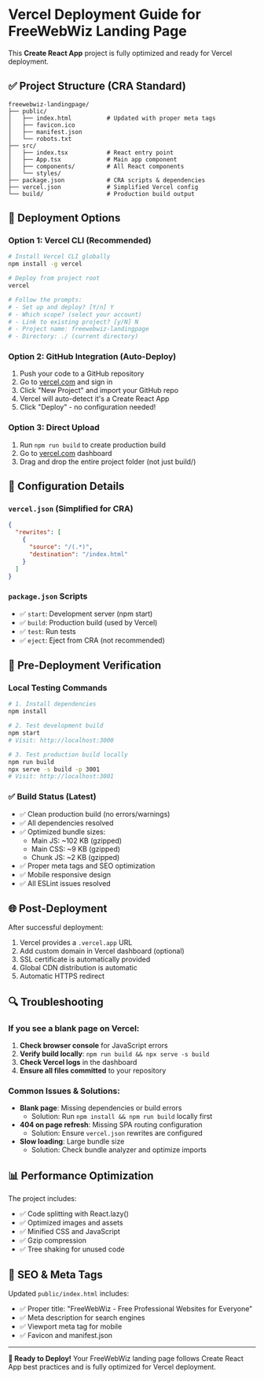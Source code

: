 # Vercel Deployment Guide for FreeWebWiz Landing Page

This **Create React App** project is fully optimized and ready for Vercel deployment.

## ✅ Project Structure (CRA Standard)

```
freewebwiz-landingpage/
├── public/
│   ├── index.html          # Updated with proper meta tags
│   ├── favicon.ico
│   ├── manifest.json
│   └── robots.txt
├── src/
│   ├── index.tsx           # React entry point
│   ├── App.tsx             # Main app component
│   ├── components/         # All React components
│   └── styles/
├── package.json            # CRA scripts & dependencies
├── vercel.json             # Simplified Vercel config
└── build/                  # Production build output
```

## 🚀 Deployment Options

### Option 1: Vercel CLI (Recommended)
```bash
# Install Vercel CLI globally
npm install -g vercel

# Deploy from project root
vercel

# Follow the prompts:
# - Set up and deploy? [Y/n] Y
# - Which scope? (select your account)
# - Link to existing project? [y/N] N
# - Project name: freewebwiz-landingpage
# - Directory: ./ (current directory)
```

### Option 2: GitHub Integration (Auto-Deploy)
1. Push your code to a GitHub repository
2. Go to [vercel.com](https://vercel.com) and sign in
3. Click "New Project" and import your GitHub repo
4. Vercel will auto-detect it's a Create React App
5. Click "Deploy" - no configuration needed!

### Option 3: Direct Upload
1. Run `npm run build` to create production build
2. Go to [vercel.com](https://vercel.com) dashboard
3. Drag and drop the entire project folder (not just build/)

## 🔧 Configuration Details

### `vercel.json` (Simplified for CRA)
```json
{
  "rewrites": [
    {
      "source": "/(.*)",
      "destination": "/index.html"
    }
  ]
}
```

### `package.json` Scripts
- ✅ `start`: Development server (npm start)
- ✅ `build`: Production build (used by Vercel)
- ✅ `test`: Run tests
- ✅ `eject`: Eject from CRA (not recommended)

## 🧪 Pre-Deployment Verification

### Local Testing Commands
```bash
# 1. Install dependencies
npm install

# 2. Test development build
npm start
# Visit: http://localhost:3000

# 3. Test production build locally
npm run build
npx serve -s build -p 3001
# Visit: http://localhost:3001
```

### ✅ Build Status (Latest)
- ✅ Clean production build (no errors/warnings)
- ✅ All dependencies resolved
- ✅ Optimized bundle sizes:
  - Main JS: ~102 KB (gzipped)
  - Main CSS: ~9 KB (gzipped)
  - Chunk JS: ~2 KB (gzipped)
- ✅ Proper meta tags and SEO optimization
- ✅ Mobile responsive design
- ✅ All ESLint issues resolved

## 🌐 Post-Deployment

After successful deployment:
1. Vercel provides a `.vercel.app` URL
2. Add custom domain in Vercel dashboard (optional)
3. SSL certificate is automatically provided
4. Global CDN distribution is automatic
5. Automatic HTTPS redirect

## 🔍 Troubleshooting

### If you see a blank page on Vercel:
1. **Check browser console** for JavaScript errors
2. **Verify build locally**: `npm run build && npx serve -s build`
3. **Check Vercel logs** in the dashboard
4. **Ensure all files committed** to your repository

### Common Issues & Solutions:
- **Blank page**: Missing dependencies or build errors
  - Solution: Run `npm install && npm run build` locally first
- **404 on page refresh**: Missing SPA routing configuration
  - Solution: Ensure `vercel.json` rewrites are configured
- **Slow loading**: Large bundle size
  - Solution: Check bundle analyzer and optimize imports

## 📊 Performance Optimization

The project includes:
- ✅ Code splitting with React.lazy()
- ✅ Optimized images and assets
- ✅ Minified CSS and JavaScript
- ✅ Gzip compression
- ✅ Tree shaking for unused code

## 🎯 SEO & Meta Tags

Updated `public/index.html` includes:
- ✅ Proper title: "FreeWebWiz - Free Professional Websites for Everyone"
- ✅ Meta description for search engines
- ✅ Viewport meta tag for mobile
- ✅ Favicon and manifest.json

---

**🚀 Ready to Deploy!** Your FreeWebWiz landing page follows Create React App best practices and is fully optimized for Vercel deployment.